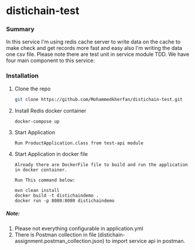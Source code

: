 # distichain-test

### Summary
In this service I'm using redis cache server to write data on the cache to make check and get records more fast and easy also I'm writing the data one csv file.
Please note there are test unit in service module TDD.
We have four main component to this service:

### Installation

1. Clone the repo
   ```sh
   git clone https://github.com/Mohammedkherfan/distichain-test.git
   ```
2. Install Redis docker container
   ```
   docker-compose up
   ```
3. Start Application
   ```
   Run ProductApplication.class from test-api module
   ```

3. Start Application in docker file
   ```
   Already there are DockerFile file to build and run the application in docker container.
   
   Run This command below:
   
   mvn clean install
   docker build -t distichaindemo .
   docker run -p 8080:8080 distichaindemo
   ```

##### Note:
1. Please not everything configurable in application.yml
2. There is Postman collection in file (distichain-assignment.postman_collection.json) to import service api in postman.

